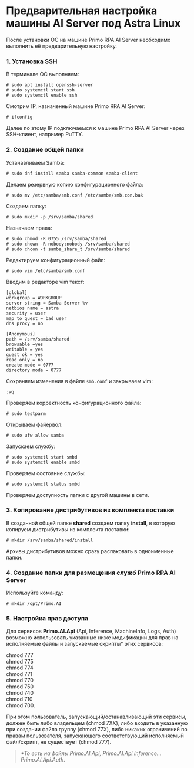 # Предварительная настройка машины AI Server под Astra Linux

После установки ОС на машине Primo RPA AI Server необходимо выполнить её предварительную настройку. 

### 1. Установка SSH

В терминале ОС выполняем:
```
# sudo apt install openssh-server
# sudo systemctl start ssh
# sudo systemctl enable ssh
```
Смотрим IP, назначенный машине Primo RPA AI Server:
```
# ifconfig
```
Далее по этому IP подключаемся к машине Primo RPA AI Server через SSH-клиент, например PuTTY.


### 2. Создание общей папки

Устанавливаем Samba:
```
# sudo dnf install samba samba-common samba-client
```

Делаем резервную копию конфигурационного файла:
```
# sudo mv /etc/samba/smb.conf /etc/samba/smb.con.bak
```
Создаем папку:
```
# sudo mkdir -p /srv/samba/shared
```
Назначаем права:
```
# sudo chmod -R 0755 /srv/samba/shared
# sudo chown -R nobody:nobody /srv/samba/shared
# sudo chcon -t samba_share_t /srv/samba/shared
```
Редактируем конфигурационный файл:
```
# sudo vim /etc/samba/smb.conf
```
Вводим в редакторе vim текст:
 ```
[global]
workgroup = WORKGROUP
server string = Samba Server %v
netbios name = astra
security = user
map to guest = bad user
dns proxy = no

[Anonymous]
path = /srv/samba/shared
browsable =yes
writable = yes
guest ok = yes
read only = no
create mode = 0777
directory mode = 0777
```

Сохраняем изменения в файле `smb.conf` и закрываем vim:
```
:wq
```
Проверяем корректность конфигурационного файла:
```
# sudo testparm
```
Открываем файервол:
```
# sudo ufw allow samba
```
Запускаем службу:
```
# sudo systemctl start smbd
# sudo systemctl enable smbd
```
Проверяем состояние службы:
```
# sudo systemctl status smbd
```
Проверяем доступность папки с другой машины в сети.


### 3. Копирование дистрибутивов из комплекта поставки

В созданной общей папке **shared** создаем папку **install**, в которую копируем дистрибутивы из комплекта поставки:

```
# mkdir /srv/samba/shared/install
```
Архивы дистрибутивов можно сразу распаковать в одноименные папки.


### 4. Создание папки для размещения служб Primo RPA AI Server

Используйте команду:
```
# mkdir /opt/Primo.AI
```

### 5. Настройка прав доступа 

Для сервисов **Primo.AI.Api** (Api, Inference, MachineInfo, Logs, Auth) возможно использовать указанные ниже модификации для прав на исполняемые файлы и запускаемые скрипты\* этих сервисов:

chmod 777\
chmod 775\
chmod 774\
chmod 771\
chmod 770\
chmod 750\
chmod 740\
chmod 710\
chmod 700.

При этом пользователь, запускающий/останавливающий эти сервисы, должен быть либо владельцем (chmod 7XX), либо входить в указанную при создании файла группу (chmod 77X), либо никаких ограничений по правам пользователя, запускающего соответствующий исполняемый файл/скрипт, не существует (chmod 777).

> *\*То есть на файлы Primo.AI.Api, Primo.AI.Api.Inference... Primo.AI.Api.Auth*.
